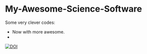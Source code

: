My-Awesome-Science-Software
===========================

Some very clever codes:

- Now with more awesome.
- 
[![DOI](https://zenodo.org/badge/doi/10.5281/zenodo.9789.svg)](http://dx.doi.org/10.5281/zenodo.9789)

